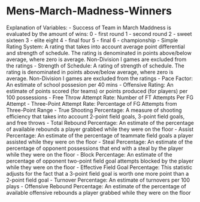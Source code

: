 # Mens-March-Madness-Winners
Explanation of Variables:
    - Success of Team in March Maddness is evaluated by the amount of wins:
        0 - first round
        1 - second round
        2 - sweet sixteen
        3 - elite eight
        4 - final four
        5 - final
        6 - championship
    - Simple Rating System: 
        A rating that takes into account average point differential and strength of schedule. The rating is denominated in points above/below average, where zero is average. Non-Division I games are excluded from the ratings
    - Strength of Schedule:
        A rating of strength of schedule. The rating is denominated in points above/below average, where zero is average. Non-Division I games are excluded from the ratings
    - Pace Factor:
        An estimate of school possesion per 40 mins
    - Offensive Rating:
        An estimate of points scored (for teams) or points produced (for players) per 100 possessions
    - Free Throw Attempt Rate:
        Number of FT Attempts Per FG Attempt
    - Three-Point Attempt Rate:
        Percentage of FG Attempts from Three-Point Range
    - True Shooting Percentage:
        A measure of shooting efficiency that takes into account 2-point field goals, 3-point field goals, and free throws
    - Total Rebound Percentage:
        An estimate of the percentage of available rebounds a player grabbed while they were on the floor
    - Assist Percentage:
        An estimate of the percentage of teammate field goals a player assisted while they were on the floor
    - Steal Percentage:
        An estimate of the percentage of opponent possessions that end with a steal by the player while they were on the floor
    - Block Percentage:
        An estimate of the percentage of opponent two-point field goal attempts blocked by the player while they were on the floor
    - Effective Field Goal Percentage:
        This statistic adjusts for the fact that a 3-point field goal is worth one more point than a 2-point field goal
    - Turnover Percentage:
        An estimate of turnovers per 100 plays
    - Offensive Rebound Percentage:
        An estimate of the percentage of available offensive rebounds a player grabbed while they were on the floor